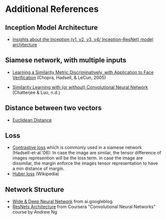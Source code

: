 # Additional References

## Inception Model Architecture

* [Insights about the Inception (v1, v2, v3, v4/ Inception-ResNet) model architecture](https://towardsdatascience.com/a-simple-guide-to-the-versions-of-the-inception-network-7fc52b863202)

## Siamese network, with multiple inputs

* [Learning a Similarity Metric Discriminatively, with Application to Face Verification](http://yann.lecun.com/exdb/publis/pdf/chopra-05.pdf) (Chopra, Hadsell, & LeCun, 2005)

* [Similarity Learning with (or without) Convolutional Neural Network](http://slazebni.cs.illinois.edu/spring17/lec09_similarity.pdf) (Chatterjee & Luo, n.d.)

## Distance between two vectors
*  [Euclidean Distance](http://mathonline.wikidot.com/the-distance-between-two-vectors)

## Loss

* [Contrastive loss](http://yann.lecun.com/exdb/publis/pdf/hadsell-chopra-lecun-06.pdf) which is commonly used in a siamese network (Hadsell-et-al.'06): In case the image are similar, the tensor difference of images represention will be the loss term. in case the image are dissimilar, the margin enforce the images tensor representation to have a min distance of margin.
* [Huber loss](https://en.wikipedia.org/wiki/Huber_loss) (Wikipedia)

## Network Structure
* [Wide & Deep Neural Network](https://ai.googleblog.com/2016/06/wide-deep-learning-better-together-with.html) from ai.googleblog.
* [ResNets Architecture](https://www.coursera.org/lecture/convolutional-neural-networks/resnets-HAhz9) from Coursera "Convolutional Neural Networks" course by Andrew Ng
